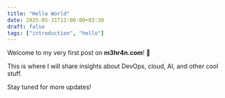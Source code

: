 ```yaml
---
title: "Hello World"
date: 2025-05-31T12:00:00+03:30
draft: false
tags: ["introduction", "hello"]
---
```


Welcome to my very first post on **m3hr4n.com**! 🎉

This is where I will share insights about DevOps, cloud, AI, and other cool stuff.

Stay tuned for more updates!

